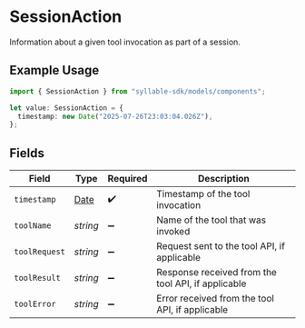 # SessionAction

Information about a given tool invocation as part of a session.

## Example Usage

```typescript
import { SessionAction } from "syllable-sdk/models/components";

let value: SessionAction = {
  timestamp: new Date("2025-07-26T23:03:04.026Z"),
};
```

## Fields

| Field                                                                                         | Type                                                                                          | Required                                                                                      | Description                                                                                   |
| --------------------------------------------------------------------------------------------- | --------------------------------------------------------------------------------------------- | --------------------------------------------------------------------------------------------- | --------------------------------------------------------------------------------------------- |
| `timestamp`                                                                                   | [Date](https://developer.mozilla.org/en-US/docs/Web/JavaScript/Reference/Global_Objects/Date) | :heavy_check_mark:                                                                            | Timestamp of the tool invocation                                                              |
| `toolName`                                                                                    | *string*                                                                                      | :heavy_minus_sign:                                                                            | Name of the tool that was invoked                                                             |
| `toolRequest`                                                                                 | *string*                                                                                      | :heavy_minus_sign:                                                                            | Request sent to the tool API, if applicable                                                   |
| `toolResult`                                                                                  | *string*                                                                                      | :heavy_minus_sign:                                                                            | Response received from the tool API, if applicable                                            |
| `toolError`                                                                                   | *string*                                                                                      | :heavy_minus_sign:                                                                            | Error received from the tool API, if applicable                                               |